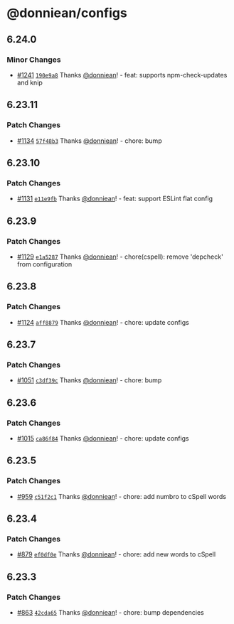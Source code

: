 # @donniean/configs

## 6.24.0

### Minor Changes

- [#1241](https://github.com/donniean/configs/pull/1241) [`190e9a8`](https://github.com/donniean/configs/commit/190e9a892c4bea7e6ce374eefc91d13fa044bd18) Thanks [@donniean](https://github.com/donniean)! - feat: supports npm-check-updates and knip

## 6.23.11

### Patch Changes

- [#1134](https://github.com/donniean/configs/pull/1134) [`57f48b3`](https://github.com/donniean/configs/commit/57f48b3f800e56ad5e21426c14a2b4a68beeda76) Thanks [@donniean](https://github.com/donniean)! - chore: bump

## 6.23.10

### Patch Changes

- [#1131](https://github.com/donniean/configs/pull/1131) [`e11e9fb`](https://github.com/donniean/configs/commit/e11e9fb54e2310307289c336b31d96d55fd2c54b) Thanks [@donniean](https://github.com/donniean)! - feat: support ESLint flat config

## 6.23.9

### Patch Changes

- [#1129](https://github.com/donniean/configs/pull/1129) [`e1a5287`](https://github.com/donniean/configs/commit/e1a52874f1460a16968bfee1562d240d40f673d5) Thanks [@donniean](https://github.com/donniean)! - chore(cspell): remove 'depcheck' from configuration

## 6.23.8

### Patch Changes

- [#1124](https://github.com/donniean/configs/pull/1124) [`aff8879`](https://github.com/donniean/configs/commit/aff88798d86321b12d82b273887e0aad9158a8df) Thanks [@donniean](https://github.com/donniean)! - chore: update configs

## 6.23.7

### Patch Changes

- [#1051](https://github.com/donniean/configs/pull/1051) [`c3df39c`](https://github.com/donniean/configs/commit/c3df39ca8a89f06c4531cf02af29afa8fb47adbb) Thanks [@donniean](https://github.com/donniean)! - chore: bump

## 6.23.6

### Patch Changes

- [#1015](https://github.com/donniean/configs/pull/1015) [`ca86f84`](https://github.com/donniean/configs/commit/ca86f849c96a67bf22b8213397e7febee59f528b) Thanks [@donniean](https://github.com/donniean)! - chore: update configs

## 6.23.5

### Patch Changes

- [#959](https://github.com/donniean/configs/pull/959) [`c51f2c1`](https://github.com/donniean/configs/commit/c51f2c12dfce059043a57554fa4307aef67b607e) Thanks [@donniean](https://github.com/donniean)! - chore: add numbro to cSpell words

## 6.23.4

### Patch Changes

- [#879](https://github.com/donniean/configs/pull/879) [`ef0df0e`](https://github.com/donniean/configs/commit/ef0df0ee516b2da0e52db8dcb3cc69b47eb33922) Thanks [@donniean](https://github.com/donniean)! - chore: add new words to cSpell

## 6.23.3

### Patch Changes

- [#863](https://github.com/donniean/configs/pull/863) [`42cda65`](https://github.com/donniean/configs/commit/42cda652153fab934f82a772e9fe1971fcc7c854) Thanks [@donniean](https://github.com/donniean)! - chore: bump dependencies
